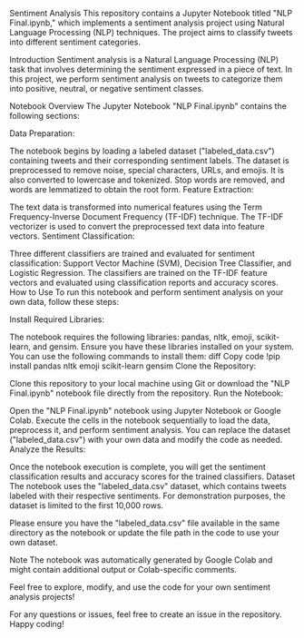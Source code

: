 Sentiment Analysis
This repository contains a Jupyter Notebook titled "NLP Final.ipynb," which implements a sentiment analysis project using Natural Language Processing (NLP) techniques. The project aims to classify tweets into different sentiment categories.

Introduction
Sentiment analysis is a Natural Language Processing (NLP) task that involves determining the sentiment expressed in a piece of text. In this project, we perform sentiment analysis on tweets to categorize them into positive, neutral, or negative sentiment classes.

Notebook Overview
The Jupyter Notebook "NLP Final.ipynb" contains the following sections:

Data Preparation:

The notebook begins by loading a labeled dataset ("labeled_data.csv") containing tweets and their corresponding sentiment labels.
The dataset is preprocessed to remove noise, special characters, URLs, and emojis. It is also converted to lowercase and tokenized.
Stop words are removed, and words are lemmatized to obtain the root form.
Feature Extraction:

The text data is transformed into numerical features using the Term Frequency-Inverse Document Frequency (TF-IDF) technique.
The TF-IDF vectorizer is used to convert the preprocessed text data into feature vectors.
Sentiment Classification:

Three different classifiers are trained and evaluated for sentiment classification: Support Vector Machine (SVM), Decision Tree Classifier, and Logistic Regression.
The classifiers are trained on the TF-IDF feature vectors and evaluated using classification reports and accuracy scores.
How to Use
To run this notebook and perform sentiment analysis on your own data, follow these steps:

Install Required Libraries:

The notebook requires the following libraries: pandas, nltk, emoji, scikit-learn, and gensim.
Ensure you have these libraries installed on your system. You can use the following commands to install them:
diff
Copy code
!pip install pandas nltk emoji scikit-learn gensim
Clone the Repository:

Clone this repository to your local machine using Git or download the "NLP Final.ipynb" notebook file directly from the repository.
Run the Notebook:

Open the "NLP Final.ipynb" notebook using Jupyter Notebook or Google Colab.
Execute the cells in the notebook sequentially to load the data, preprocess it, and perform sentiment analysis.
You can replace the dataset ("labeled_data.csv") with your own data and modify the code as needed.
Analyze the Results:

Once the notebook execution is complete, you will get the sentiment classification results and accuracy scores for the trained classifiers.
Dataset
The notebook uses the "labeled_data.csv" dataset, which contains tweets labeled with their respective sentiments. For demonstration purposes, the dataset is limited to the first 10,000 rows.

Please ensure you have the "labeled_data.csv" file available in the same directory as the notebook or update the file path in the code to use your own dataset.

Note
The notebook was automatically generated by Google Colab and might contain additional output or Colab-specific comments.

Feel free to explore, modify, and use the code for your own sentiment analysis projects!

For any questions or issues, feel free to create an issue in the repository. Happy coding!
